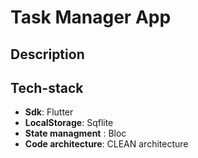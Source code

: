
# Task Manager App

## Description


## Tech-stack

- **Sdk**: Flutter
- **LocalStorage**: Sqflite
- **State managment** : Bloc
- **Code architecture**: CLEAN architecture
